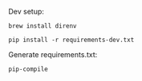 Dev setup:

    brew install direnv

    pip install -r requirements-dev.txt

Generate requirements.txt:

    pip-compile
